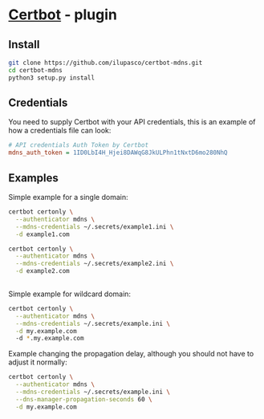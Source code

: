 # [Certbot](https://certbot.eff.org/) - plugin


## Install

```bash
git clone https://github.com/ilupasco/certbot-mdns.git
cd certbot-mdns
python3 setup.py install
```

## Credentials

You need to supply Certbot with your  API credentials, this is an example of how a credentials file can look:

```ini
# API credentials Auth Token by Certbot
mdns_auth_token = 1ID0LbI4H_Hjei8DAWqG8JkULPhn1tNxtD6mo280NhQ
```

## Examples

Simple example for a single domain:

```bash
certbot certonly \
  --authenticator mdns \
  --mdns-credentials ~/.secrets/example1.ini \
  -d example1.com

certbot certonly \
  --authenticator mdns \
  --mdns-credentials ~/.secrets/example2.ini \
  -d example2.com
  
```

Simple example for wildcard domain:

```bash
certbot certonly \
  --authenticator mdns \
  --mdns-credentials ~/.secrets/example.ini \
  -d my.example.com
  -d *.my.example.com
```

Example changing the propagation delay, although you should not have to
adjust it normally:

```bash
certbot certonly \
  --authenticator mdns \
  --mdns-credentials ~/.secrets/example.ini \
  --dns-manager-propagation-seconds 60 \
  -d my.example.com
```
